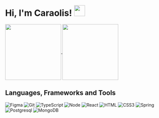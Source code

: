 # Hi, I'm Caraolis! <a href="https://rahulmahesh.me/"><img src="https://media.giphy.com/media/hvRJCLFzcasrR4ia7z/giphy.gif" width="35px"></h1></a></p>

<a href="https://github.com/LucianErick">
  <img align="center" height="180rem" src="https://github-readme-stats.vercel.app/api?username=carolisccv&show_icons=true&theme=dracula">
</a>
<a href="https://github.com/LucianErick">
  <img align="center" height="180rem" src="https://github-readme-stats.vercel.app/api/top-langs/?username=carolisccv&layout=compact&theme=dracula">
</a>

## Languages, Frameworks and Tools

![Figma](https://img.shields.io/badge/figma-%23F24E1E.svg?style=for-the-badge&logo=figma&logoColor=white)
![Git](https://img.shields.io/badge/git-%23F05033.svg?style=for-the-badge&logo=git&logoColor=white)
![TypeScript](https://img.shields.io/badge/typescript-%23007ACC.svg?style=for-the-badge&logo=typescript&logoColor=white)
![Node](https://img.shields.io/badge/Node.js-43853D?style=for-the-badge&logo=node.js&logoColor=white)
![React](https://img.shields.io/badge/-React-47a1ba?style=for-the-badge&logo=react&logoColor=white)
![HTML](https://img.shields.io/badge/html-%23F24E1E.svg?style=for-the-badge&logo=html5&logoColor=white)
![CSS3](https://img.shields.io/badge/css3-%231572B6.svg?style=for-the-badge&logo=css3&logoColor=white)
![Spring](https://img.shields.io/badge/Spring-6DB33F?style=for-the-badge&logo=spring&logoColor=white)
![Postgresql](https://img.shields.io/badge/PostgreSQL-316192?style=for-the-badge&logo=postgresql&logoColor=white)
![MongoDB](https://img.shields.io/badge/MongoDB-4EA94B?style=for-the-badge&logo=mongodb&logoColor=white)
